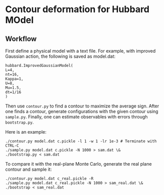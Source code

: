 # Contour deformation for Hubbard MOdel


## Workflow

First define a physical model with a text file. For example, with improved Gaussian action, the following is saved as model.dat:
```
hubbard.ImprovedGaussianModel(
L=4,
nt=16,
Kappa=1,
U=8,
Mu=1.5,
dt=1/16
)
```

Then use `contour.py` to find a contour to maximize the average sign. After one finds a contour, generate configurations with the given contour using `sample.py`. Finally, one can estimate observables with errors through `bootstrap.py`.

Here is an example:
```
./contour.py model.dat c.pickle -l 1 -w 1 -lr 1e-3 # Terminate with CTRL-C
./sample.py model.dat c.pickle -N 1000 > sam.dat \&
./bootstrap.py < sam.dat
```

To compare it with the real-plane Monte Carlo, generate the real plane contour and sample it:
```
./contour.py model.dat c_real.pickle -R
./sample.py model.dat c_real.pickle -N 1000 > sam_real.dat \&
./bootstrap < sam_real.dat
```